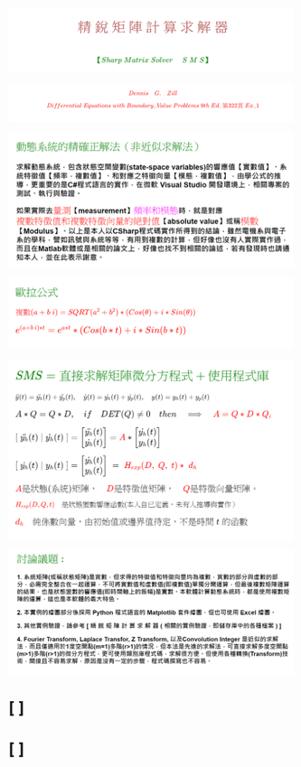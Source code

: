 
<!--  C:\2302\github\Docs_2C     -->


![](Images/09-11-01.png)  

<!--   
# \[ { \color{Brown}精\;銳\;矩\;陣\;計\;算\;求\;解\;器} \]  
#### \[ { \color{Green}【Sharp \; Matrix \; Solver \quad\; S\; M\; S】} \]
-->



![](Images/09-11-02.png)  

<!--   
##### \[ { \color{Red}Dennis\quad G.\quad Zill} \]  
##### \[ { \color{Red} Differential \; Equations\; with \; Boundary \_ Value \; Problems \; 9th\;Ed.\; 第322頁 \; Ex \_1 } \]
-->




![](Images/09-11-03.png)  

<!--
## \( { \color{Green} 動態系統的精確正解法（非近似求解法）} \) 
### 求解動態系統，包含狀態空間變數(state-space variables)的響應值【實數值】、系統特徵值【頻率，複數值】、和對應之特徵向量【模態，複數值】，由學公式的推導，更重要的是C#程式語言的實作，在微軟 Visual Studio 開發環境上，相關專案的測試、執行與驗證。    
### 如果實際去\({\color{red}量測}\)【measurement】\({\color{fuchsia}頻率和模態}\)時，就是對應\( {\color{red}複數特徵值和複數特徵向量的絕對值}\)【absolute value】或稱\({\color{red}模數}\)【Modulus】。以上是本人以CSharp程式碼實作所得到的結論，雖然電機系與電子系的學科，譬如訊號與系統等等，有用到複數的計算，但好像也沒有人實際實作過，而且在Matlab軟體或是相關的論文上，好像也找不到相關的論述，若有發現時也請通知本人，並在此表示謝意。
-->  



  
![](Images/09-11-04.png)  

<!--  
## \( { \color{Green}歐拉公式}  \)
#### \( { \color{red} { 複數(a + b \; i) = SQRT( a^2 + b^2  ) * ( Cos( \theta ) + i * Sin( \theta ) ) } } \)    
### \( { \color{red}e^{(a + b \, i)*t} = e^{a*t} * ( Cos( b * t ) + i * Sin( b * t ) )} \)
-->  




![](Images/09-11-05.png)  

<!--  
## \( { \color{Green}SMS = 直接求解矩陣微分方程式 + 使用程式庫 } \)
##### \( \ddot{y}(t) = \ddot{y_h}(t) + \ddot{y_p}(t) , \quad \dot{y}(t) = \dot{y_h}(t) + \dot{y_p}(t) , \quad y(t) = y_h(t) + y_p(t) \)    
#### \( A \ast Q = Q \ast D, \quad if \quad DET(Q) \not= 0 \quad then \quad \Longrightarrow \quad  { \color{red} A = Q \ast D \ast Q_i} \)
#### \( [ \; \ddot{y_h}(t) \; | \; \dot{y_h}(t) \; ] =  \begin{bmatrix} \ddot{y_h}(t) \\ \dot{y_h}(t)  \end{bmatrix} = { \color{red} A } \ast \begin{bmatrix} \dot{y_h}(t) \\ y_h(t) \end{bmatrix}  \)
#### \(  [ \; \dot{y_h}(t) \; | \; y_h(t) \; ] =  \begin{bmatrix} \dot{y_h}(t) \\ y_h(t)  \end{bmatrix} \; = \; { \color{red} H_{exp}(D, \; Q, \; t) \ast \; d_h \; } \)  
#### \( {\color{red}A} 是狀態(系統)矩陣， \quad {\color{red}D} 是特徵值矩陣， \quad {\color{red}Q} 是特徵向量矩陣。 \quad \)
##### \( { \color{red} H_{exp}(D, Q, t) } \quad 是狀態變數響應函數(本人自已定義，未有人推導與實作） \)
#### \( { \color{red} d_h } \quad 純係數向量，由初始值或邊界值待定，不是時間 \; t \;的函數  \)
-->  




![](Images/09-11-06.png)  

<!--  
## \( { \color{Green}討論議題 :} \)   
#### 1. 系統矩陣(或稱狀態矩陣)是實數，但求得的特徵值和特徵向量均為複數，實數的部分與虛數的部分，必需完全整合在一起運算，不可將實數值和虛數值(即複數值)單獨分開運算，但最後複數矩陣運算的結果，也是狀態變數的響應值(即時間軸上的振幅)是實數。本軟體計算動態系統時，都是使用複數矩陣的運算，這也是本軟體的最大特色。   
#### 2. 本實例的繪圖部分係採用 Python 程式語言的 Matplotlib 套件繪圖，但也可使用 Excel 繪圖。  
#### 3. 其他實例驗證，請參考 [ 精 銳 矩 陣 計 算 求 解 器 ( 相關的實例驗證，即儲存庫中的各種檔案 ) ]  
#### 4. Fourier Transform, Laplace Transfor, Z Transform, 以及Convolution Integer 是近似的求解法，而且僅適用於1度空間點(m=1)多階(r>1)的情況，但本法是先進的求解法，可直接求解多度空間點(m>1)多階(r>1)的微分方程式，更可使用類別庫程式碼，求解很方便。但使用各種轉換(Transform)技術，間接且不容易求解，原因是沒有一定的步驟，程式碼撰寫也不容易。  
-->  

# \[ \] 

# \[ \]  
